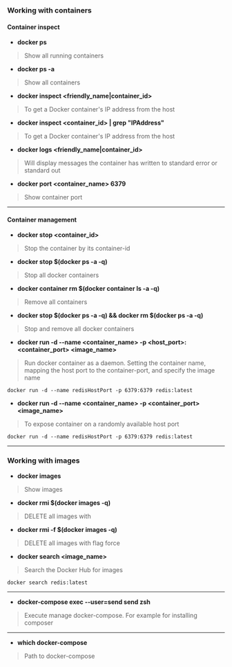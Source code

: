 ### Working with containers
#### Container inspect
* **docker ps**
> Show all running containers

* **docker ps -a**
> Show all containers

* **docker inspect <friendly_name|container_id>**
> To get a Docker container's IP address from the host

* **docker inspect <container_id> | grep "IPAddress"**
> To get a Docker container's IP address from the host

* **docker logs <friendly_name|container_id>**
>  Will display messages the container has written to standard error or standard out

* **docker port <container_name> 6379**
> Show container port

***

#### Container management
* **docker stop <container_id>**
> Stop the container by its container-id

* **docker stop $(docker ps -a -q)**
> Stop all docker containers

* **docker container rm $(docker container ls -a -q)**
> Remove all containers

* **docker stop $(docker ps -a -q) && docker rm $(docker ps -a -q)**
> Stop and remove all docker containers

* **docker run -d --name <container_name> -p <host_port>:<container_port> <image_name>**
> Run docker container as a daemon. Setting the container name, mapping the host port to the container-port, and specify the image name 
```
docker run -d --name redisHostPort -p 6379:6379 redis:latest
```
* **docker run -d --name <container_name> -p <container_port> <image_name>**
> To expose container on a randomly available host port
```
docker run -d --name redisHostPort -p 6379:6379 redis:latest
```
***

### Working with images

* **docker images**
> Show images

* **docker rmi $(docker images -q)**
> DELETE all images with

* **docker rmi -f $(docker images -q)**
> DELETE all images with flag force

* **docker search <image_name>**
> Search the Docker Hub for images
```
docker search redis:latest
```

***


* **docker-compose exec --user=send send zsh**
> Execute manage docker-compose. For example for installing composer

***

* **which docker-compose**
> Path to docker-compose







